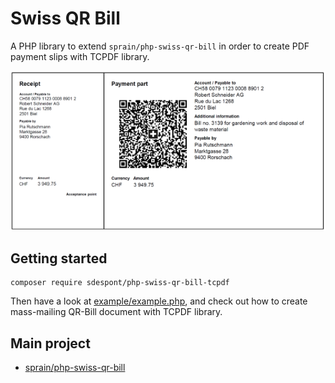 # Swiss QR Bill

A PHP library to extend ```sprain/php-swiss-qr-bill``` in order to create PDF payment slips with TCPDF library.

![Image of Swiss QR Bill example](docs/assets/example-payment-part.png)


## Getting started

```
composer require sdespont/php-swiss-qr-bill-tcpdf
```

Then have a look at [example/example.php](example/example.php), and check out how to create mass-mailing QR-Bill document with TCPDF library.


## Main project

* [sprain/php-swiss-qr-bill](https://github.com/sprain/php-swiss-qr-bill)
